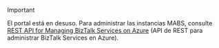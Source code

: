 > [!IMPORTANT]
> El portal está en desuso. Para administrar las instancias MABS, consulte [REST API for Managing BizTalk Services on Azure](https://msdn.microsoft.com/library/azure/dn232347.aspx) (API de REST para administrar BizTalk Services en Azure).